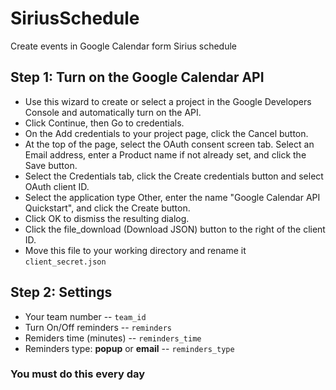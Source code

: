 # SiriusSchedule
Create events in Google Calendar form Sirius schedule

## Step 1: Turn on the Google Calendar API

- Use this wizard to create or select a project in the Google Developers Console and automatically turn on the API.
- Click Continue, then Go to credentials.
- On the Add credentials to your project page, click the Cancel button.
- At the top of the page, select the OAuth consent screen tab. Select an Email address, enter a Product name if not already set, and click the Save button.
- Select the Credentials tab, click the Create credentials button and select OAuth client ID.
- Select the application type Other, enter the name "Google Calendar API Quickstart", and click the Create button.
- Click OK to dismiss the resulting dialog.
- Click the file_download (Download JSON) button to the right of the client ID.
- Move this file to your working directory and rename it `client_secret.json`

## Step 2: Settings

- Your team number -- `team_id`
- Turn On/Off reminders -- `reminders`
- Remiders time (minutes) -- `reminders_time`
- Reminders type: **popup** or **email** -- `reminders_type`

### You must do this every day
